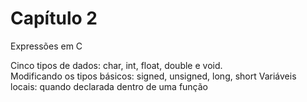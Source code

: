 # Capítulo 2
Expressões em C

Cinco tipos de dados: char, int, float, double e void.  
Modificando os tipos básicos: signed, unsigned, long, short
Variáveis locais: quando declarada dentro de uma função


